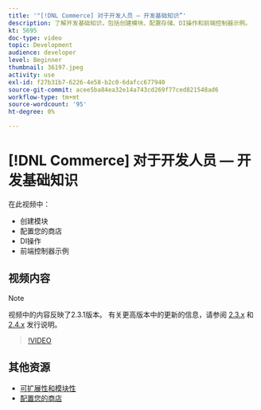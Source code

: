```yaml
---
title: '"[!DNL Commerce] 对于开发人员 — 开发基础知识”'
description: 了解开发基础知识，包括创建模块、配置存储、DI操作和前端控制器示例。
kt: 5695
doc-type: video
topic: Development
audience: developer
level: Beginner
thumbnail: 36197.jpeg
activity: use
exl-id: f27b31b7-6226-4e58-b2c0-6dafcc677940
source-git-commit: acee5ba84ea32e14a743cd269f77ced821548ad6
workflow-type: tm+mt
source-wordcount: '95'
ht-degree: 0%

---
```


# [!DNL Commerce] 对于开发人员 — 开发基础知识

在此视频中：

- 创建模块
- 配置您的商店
- DI操作
- 前端控制器示例

## 视频内容

>[!NOTE]
>
>视频中的内容反映了2.3.1版本。 有关更高版本中的更新的信息，请参阅 [ 2.3.x](https://devdocs.magento.com/guides/v2.3/release-notes/bk-release-notes.html) 和 [2.4.x](https://devdocs.magento.com/guides/v2.4/release-notes/bk-release-notes.html) 发行说明。

>[!VIDEO](https://video.tv.adobe.com/v/36197?quality=12&learn=on)

## 其他资源

- [可扩展性和模块性](https://devdocs.magento.com/guides/v2.4/architecture/extensibility.html)
- [配置您的商店](https://devdocs.magento.com/cloud/configure/configuration-overview.html)
